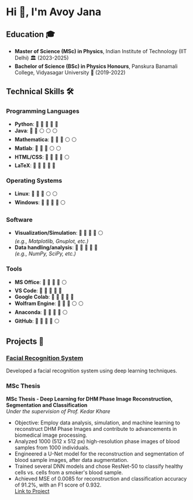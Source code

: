 # Hi 👋, I'm Avoy Jana


## Education 🎓
- **Master of Science (MSc) in Physics**, Indian Institute of Technology (IIT Delhi) 🏛️ (2023-2025)
- **Bachelor of Science (BSc) in Physics Honours**, Panskura Banamali College, Vidyasagar University 🏫 (2019-2022)

## Technical Skills 🛠️


### Programming Languages
- **Python**: 🔵 🔵 🔵 🔵 🔵
- **Java**: 🔵 🔵  ⚪ ⚪ ⚪
- **Mathematica**: 🔵 🔵 🔵 ⚪ ⚪
- **Matlab**: 🔵 🔵 🔵 ⚪ ⚪
- **HTML/CSS**: 🔵 🔵 🔵 🔵 ⚪
- **LaTeX**: 🔵 🔵 🔵 🔵 🔵

### Operating Systems
- **Linux**: 🔵 🔵 🔵 ⚪ ⚪
- **Windows**: 🔵 🔵 🔵 🔵 ⚪

### Software
- **Visualization/Simulation**: 🔵 🔵 🔵 🔵 ⚪  
  *(e.g., Matplotlib, Gnuplot, etc.)*
- **Data handling/analysis**: 🔵 🔵 🔵 🔵 🔵  
  *(e.g., NumPy, SciPy, etc.)*

### Tools
- **MS Office**: 🔵 🔵 🔵 🔵 ⚪
- **VS Code**: 🔵 🔵 🔵 🔵 🔵
- **Google Colab**: 🔵 🔵 🔵 🔵 🔵
- **Wolfram Engine**: 🔵 🔵 🔵 ⚪ ⚪
- **Anaconda**: 🔵 🔵 🔵 🔵 ⚪
- **GitHub**: 🔵 🔵 🔵 🔵 ⚪

## Projects 🚧

### [Facial Recognition System](https://github.com/)
Developed a facial recognition system using deep learning techniques.

### MSc Thesis
**MSc Thesis - Deep Learning for DHM Phase Image Reconstruction, Segmentation and Classification**  
*Under the supervision of Prof. Kedar Khare*  
- Objective: Employ data analysis, simulation, and machine learning to reconstruct DHM Phase Images and contribute to advancements in biomedical image processing.
- Analyzed 1000 (512 x 512 px) high-resolution phase images of blood samples from 1000 individuals.
- Engineered a U-Net model for the reconstruction and segmentation of blood sample images, after data augmentation.
- Trained several DNN models and chose ResNet-50 to classify healthy cells vs. cells from a smoker's blood sample.
- Achieved MSE of 0.0085 for reconstruction and classification accuracy of 91.2%, with an F1 score of 0.932.  
[Link to Project](https://github.com/)

